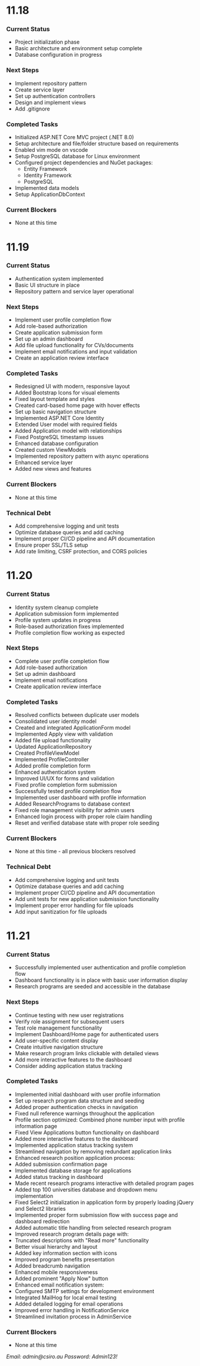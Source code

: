 # 11.18

### Current Status
- Project initialization phase
- Basic architecture and environment setup complete
- Database configuration in progress

### Next Steps
- Implement repository pattern
- Create service layer
- Set up authentication controllers
- Design and implement views
- Add .gitignore 

### Completed Tasks
- Initialized ASP.NET Core MVC project (.NET 8.0)
- Setup architecture and file/folder structure based on requirements
- Enabled vim mode on vscode
- Setup PostgreSQL database for Linux environment 
- Configured project dependencies and NuGet packages:
    - Entity Framework
    - Identity Framework
    - PostgreSQL 
- Implemented data models
- Setup ApplicationDbContext

### Current Blockers
- None at this time

# 11.19

### Current Status
- Authentication system implemented
- Basic UI structure in place
- Repository pattern and service layer operational

### Next Steps
- Implement user profile completion flow
- Add role-based authorization
- Create application submission form
- Set up an admin dashboard
- Add file upload functionality for CVs/documents
- Implement email notifications and input validation
- Create an application review interface

### Completed Tasks
- Redesigned UI with modern, responsive layout
- Added Bootstrap Icons for visual elements
- Fixed layout template and styles
- Created card-based home page with hover effects
- Set up basic navigation structure
- Implemented ASP.NET Core Identity
- Extended User model with required fields
- Added Application model with relationships
- Fixed PostgreSQL timestamp issues
- Enhanced database configuration
- Created custom ViewModels
- Implemented repository pattern with async operations
- Enhanced service layer
- Added new views and features

### Current Blockers
- None at this time

### Technical Debt
- Add comprehensive logging and unit tests
- Optimize database queries and add caching
- Implement proper CI/CD pipeline and API documentation
- Ensure proper SSL/TLS setup
- Add rate limiting, CSRF protection, and CORS policies

# 11.20

### Current Status
- Identity system cleanup complete
- Application submission form implemented
- Profile system updates in progress
- Role-based authorization fixes implemented
- Profile completion flow working as expected

### Next Steps
- Complete user profile completion flow
- Add role-based authorization
- Set up admin dashboard
- Implement email notifications
- Create application review interface

### Completed Tasks
- Resolved conflicts between duplicate user models
- Consolidated user identity model
- Created and integrated ApplicationForm model
- Implemented Apply view with validation
- Added file upload functionality
- Updated ApplicationRepository
- Created ProfileViewModel
- Implemented ProfileController
- Added profile completion form
- Enhanced authentication system
- Improved UI/UX for forms and validation
- Fixed profile completion form submission
- Successfully tested profile completion flow
- Implemented user dashboard with profile information
- Added ResearchPrograms to database context
- Fixed role management visibility for admin users
- Enhanced login process with proper role claim handling
- Reset and verified database state with proper role seeding

### Current Blockers
- None at this time - all previous blockers resolved

### Technical Debt
- Add comprehensive logging and unit tests
- Optimize database queries and add caching
- Implement proper CI/CD pipeline and API documentation
- Add unit tests for new application submission functionality
- Implement proper error handling for file uploads
- Add input sanitization for file uploads

# 11.21

### Current Status
- Successfully implemented user authentication and profile completion flow
- Dashboard functionality is in place with basic user information display
- Research programs are seeded and accessible in the database

### Next Steps
- Continue testing with new user registrations
- Verify role assignment for subsequent users
- Test role management functionality
- Implement Dashboard/Home page for authenticated users
- Add user-specific content display
- Create intuitive navigation structure
- Make research program links clickable with detailed views
- Add more interactive features to the dashboard
- Consider adding application status tracking

### Completed Tasks
- Implemented initial dashboard with user profile information
- Set up research program data structure and seeding  
- Added proper authentication checks in navigation
- Fixed null reference warnings throughout the application
- Profile section optimized: Combined phone number input with profile information page
- Fixed View Applications button functionality on dashboard
- Added more interactive features to the dashboard
- Implemented application status tracking system  
- Streamlined navigation by removing redundant application links
- Enhanced research position application process:
 - Added submission confirmation page
 - Implemented database storage for applications
 - Added status tracking in dashboard
- Made recent research programs interactive with detailed program pages
- Added top 100 universities database and dropdown menu implementation
- Fixed Select2 initialization in application form by properly loading jQuery and Select2 libraries
- Implemented proper form submission flow with success page and dashboard redirection
- Added automatic title handling from selected research program
- Improved research program details page with:
 - Truncated descriptions with "Read more" functionality
 - Better visual hierarchy and layout
 - Added key information section with icons
 - Improved program benefits presentation
 - Added breadcrumb navigation
 - Enhanced mobile responsiveness
 - Added prominent "Apply Now" button
- Enhanced email notification system:
 - Configured SMTP settings for development environment
 - Integrated MailHog for local email testing
 - Added detailed logging for email operations
 - Improved error handling in NotificationService
 - Streamlined invitation process in AdminService

### Current Blockers
- None at this time

_Email: admin@csiro.au_
_Password: Admin123!_
